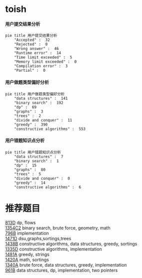 # toish

<!-- tabs:start -->



#### **用户提交结果分析**

```mermaid
pie title 用户提交结果分析
    "Accepted" :  32
    "Rejected" :  0
    "Wrong answer" :  46
    "Runtime error" :  14
    "Time limit exceeded" :  5
    "Memory limit exceeded" :  0
    "Compilation error" :  3
    "Partial" :  0
```

#### **用户做题类型偏好分析**

```mermaid
pie title 用户做题类型偏好分析
    "data structures" :  141
    "binary search" :  192
    "dp" :  69
    "graphs" :  3
    "trees" :  2
    "divide and conquer" :  11
    "greedy" :  390
    "constructive algorithms" :  553
```
#### **用户错题知识点分析**

```mermaid
pie title 用户错题知识点分析
    "data structures" :  7
    "binary search" :  1
    "dp" :  15
    "graphs" :  80
    "trees" :  5
    "divide and conquer" :  0
    "greedy" :  14
    "constructive algorithms" :  6
```



<!-- tabs:end -->
# 推荐题目
[813D](https://codeforces.com/contest/813/problem/D)		dp,
                        flows		  
[1354C2](https://codeforces.com/contest/1354C/problem/2)		binary search,
                        brute force,
                        geometry,
                        math		  
[796B](https://codeforces.com/contest/796/problem/B)		implementation		  
[1471D](https://codeforces.com/contest/1471/problem/D)		dsu,graphs,sortings,trees		  
[1438B](https://codeforces.com/contest/1438/problem/B)		constructive algorithms,
                        data structures,
                        greedy,
                        sortings		  
[1335D](https://codeforces.com/contest/1335/problem/D)		constructive algorithms,
                        implementation		  
[1481A](https://codeforces.com/contest/1481/problem/A)		greedy,
                        strings		  
[1420A](https://codeforces.com/contest/1420/problem/A)		math,
                        sortings		  
[1340A](https://codeforces.com/contest/1340/problem/A)		brute force,
                        data structures,
                        greedy,
                        implementation		  
[961B](https://codeforces.com/contest/961/problem/B)		data structures,
                        dp,
                        implementation,
                        two pointers		  
